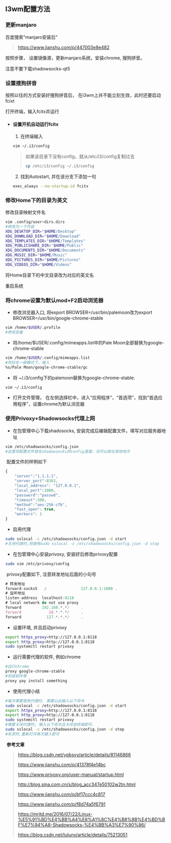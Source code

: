 ## I3wm配置方法

### 更新manjaro

百度搜索“manjaro安装后”

> https://www.jianshu.com/p/447003e8e482

按照步骤， 设置镜像源，更新manjaro系统，安装chrome, 搜狗拼音。

注意不要下载shadowsocks-qt5

### 设置搜狗拼音

按照以往的方式安装好搜狗拼音后， 在i3wm上并不能立刻生效，此时还要启动fcixt

打开终端，输入fcitx并运行

 * #### 设置开机自动运行fcitx

   1. 在终端输入

   ~~~ bash
   vim ~/.i3/config
   ~~~

   > 如果该目录下没有config，就从/etc/i3/config复制过去
   >
   > ~~~ bash
   > cp /etc/i3/config ~/.i3/config
   > ~~~

   2. 找到Autostart, 并在该分支下添加一句

   ~~~ bash
   exec_always --no-startup-id fcitx
   ~~~


### 修改Home下的目录为英文

修改目录映射文件名

~~~ bash
vim .config/user~dirs.dirs
#修改为一下内容
XDG_DESKTOP_DIR="$HOME/Desktop"
XDG_DOWNLOAD_DIR="$HOME/Download"
XDG_TEMPLATES_DIR="$HOME/Templates"
XDG_PUBLICSHARE_DIR="$HOME/Public"
XDG_DOCUMENTS_DIR="$HOME/Documents"
XDG_MUSIC_DIR="$HOME/Music"
XDG_PICTURES_DIR="$HOME/Pictures"
XDG_VIDEOS_DIR="$HOME/Videos"
~~~

将Home目录下的中文目录改为对应的英文名

重启系统

### 将chrome设置为默认mod+F2启动浏览器

* 修改浏览器入口, 将export BROWSER=/usr/bin/palemoon改为export BROWSER=/usr/bin/google-chrome-stable

~~~ bash
vim /home/$USER/.profile
#修改变量
~~~

* 将/home/$USER/.config/mimeapps.list中的Pale Moon全部替换为google-chrome-stable

~~~ bash
vim /home/$USER/.config/mimeapps.list
#然后在一般模式下，输入
%s/Pale Moon/google-chrome-stable/gc
~~~

* 将 ~/.i3/config下的palemoon替换为google-chrome-stable. 

~~~ bash
vim ~/.i3/config 
~~~

* 打开文件管理， 在左侧选择栏中，进入“应用程序”，“首选项”，找到“首选应用程序”，设置chrome为默认浏览器

### 使用Privoxy+Shadowsocks代理上网

* 在包管理中心下载shadosocks, 安装完成后编辑配置文件，填写对应服务器地址

~~~ bash
vim /etc/shadowsocks/config.json
#这里将配置文件放在shadowsocks的config里面，也可以放在其他地方
~~~

​	配置文件的样例如下

~~~ javascript
{
    "server":"1.1.1.1",
    "server_port":8383,
    "local_address": "127.0.0.1",
    "local_port":1080,
    "password":"passwd",
    "timeout":300,
    "method":"aes-256-cfb",
    "fast_open": true,
    "workers": 1
}
~~~

* 启用代理

~~~ bash
sudo sslocal -c /etc/shadowsocks/config.json -d start
#关闭代理时,则使用sudo sslocal -c /etc/shadowsocks/config.json -d stop
~~~

* 在包管理中心安装privoxy, 安装好后修改privoxy配置

~~~ bash
sudo vim /etc/privoxy/config
~~~

​	privoxy配置如下, 注意转发地址后面的小句号

~~~ javascript
# 转发地址
forward-socks5   /               127.0.0.1:1080 .
# 监听地址
listen-address  localhost:8118
# local network do not use proxy
forward         192.168.*.*/     .
forward            10.*.*.*/     .
forward           127.*.*.*/     .
~~~

* 设置环境, 并且启动privoxy

~~~ bash
export https_proxy=http://127.0.0.1:8118
export http_proxy=http://127.0.0.1:8118
sudo systemctl restart privoxy
~~~

* 运行需要代理的软件, 例如chrome

~~~ bash
#运行chrome
proxy google-chrome-stable
#安装软件等
proxy yay install something
~~~

* 使用代理小结

~~~ bash
#每次需要使用代理时, 需要以此输入以下命令
sudo sslocal -c /etc/shadowsocks/config.json -d start
export https_proxy=http://127.0.0.1:8118
export http_proxy=http://127.0.0.1:8118
sudo systemctl restart privoxy
#需要关闭代理时, 输入以下命令且关闭该终端即可.
sudo sslocal -c /etc/shadowsocks/config.json -d stop
#失灵时,重新打开再次键入即可

~~~

​	**参考文章**

> https://blog.csdn.net/ypbsyy/article/details/81146866
>
> https://www.jianshu.com/p/41378f4e14bc
>
> https://www.privoxy.org/user-manual/startup.html
>
> http://blog.sina.com.cn/s/blog_acc347e50102w2tn.html
>
> https://www.jianshu.com/p/bf17ccc4c817
>
> https://www.jianshu.com/p/f8d74a5f6791
>
> https://mritd.me/2016/07/22/Linux-%E5%91%BD%E4%BB%A4%E8%A1%8C%E4%B8%8B%E4%BD%BF%E7%94%A8-Shadowsocks-%E4%BB%A3%E7%90%86/
>
> https://blog.csdn.net/luluny/article/details/75213051
>

